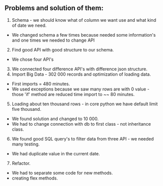## Problems and solution of them:

1. Schema - we should know what of column we want use and what kind of date we need.
  - We changed schema a few times because needed some information's and one times we needed to change API 
2. Find good API with good structure to our schema.
  - We chose four API's
3. We connected  four difference API's with difference json structure.
4. Import Big Data - 302 000 records and optimization of loading data.
  - First imports = 480 minutes.
  - We used exceptions because we saw many rows are with 0 value - those 'if' method are reduced time import to ~~ 80 minutes.
5.  Loading  about ten thousand rows - in core python  we have default limit five thousand.
  - We found solution and changed to 10 000.
  - We had to change connection with  db to first class - not inheritance class.
6. We found good SQL query's to filter data from three API - we needed many testing.
 - We had duplicate value in the current date.
7. Refactor. 
 - We had to separate some code for new methods.
 - creating flex methods.
